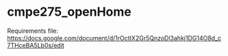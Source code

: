 # cmpe275_openHome

Requirements file: https://docs.google.com/document/d/1rOctIX2Gr5QnzoDl3ahkj1DG14O8d_c7THceBA5Lb0s/edit
